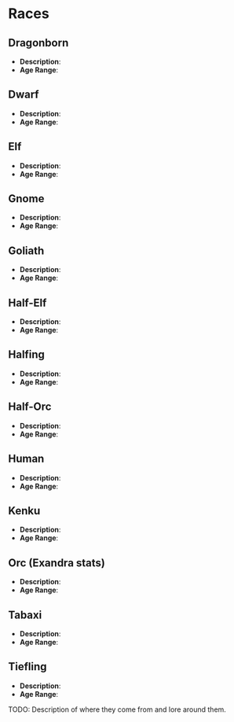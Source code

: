 # Races

## Dragonborn

- **Description**:
- **Age Range**:

## Dwarf

- **Description**:
- **Age Range**:

## Elf

- **Description**:
- **Age Range**:

## Gnome

- **Description**:
- **Age Range**:

## Goliath

- **Description**:
- **Age Range**:

## Half-Elf

- **Description**:
- **Age Range**:

## Halfing

- **Description**:
- **Age Range**:

## Half-Orc

- **Description**:
- **Age Range**:

## Human

- **Description**:
- **Age Range**:

## Kenku

- **Description**:
- **Age Range**:

## Orc (Exandra stats)

- **Description**:
- **Age Range**:

## Tabaxi

- **Description**:
- **Age Range**:

## Tiefling

- **Description**:
- **Age Range**:


TODO:  Description of where they come from and lore around them.

